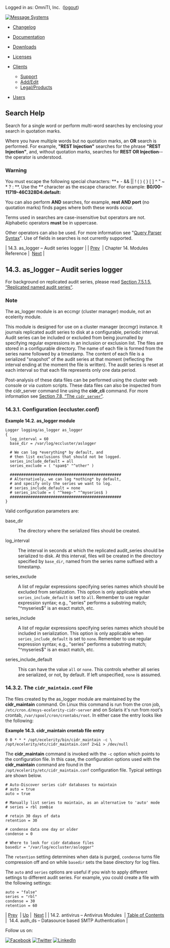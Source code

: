 Logged in as: OmniTI, Inc.  ([logout](https://support.messagesystems.com/logout.php))

[![Message Systems](https://support.messagesystems.com/images/ms-white205.png)](https://support.messagesystems.com/start.php) 

*   [Changelog](https://support.messagesystems.com/start.php?show=changelog)
*   [Documentation](https://support.messagesystems.com/docs/)
*   [Downloads](https://support.messagesystems.com/start.php)

*   [Licenses](https://support.messagesystems.com/license_summary.php)
*   <a href="">Clients</a>
    *   [Support](https://support.messagesystems.com/cs.php)
    *   [Add/Edit](https://support.messagesystems.com/edit_client.php)
    *   [Legal/Products](https://support.messagesystems.com/edit_products.php)
*   [Users](https://support.messagesystems.com/edit_customer.php)

## Search Help

Search for a single word or perform multi-word searches by enclosing your search in quotation marks.

Where you have multiple words but no quotation marks, an **OR** search is performed. For example, **"REST Injection"** searches for the phrase **"REST Injection"**, and, without quotation marks, searches for **REST OR Injection**--the operator is understood.

### Warning

You must escape the following special characters: **+ - && || ! ( ) { } [ ] ^ " ~ * ? : \**. Use the **\** character as the escape character. For example: **B0/00-11719-46C328D4\:default\:**

You can also perform **AND** searches, for example, **rest AND port** (no quotation marks) finds pages where both these words occur.

Terms used in searches are case-insensitive but operators are not. Alphabetic operators **must** be in uppercase.

Other operators can also be used. For more information see "[Query Parser Syntax](https://lucene.apache.org/core/old_versioned_docs/versions/3_0_0/queryparsersyntax.html)". Use of fields in searches is not currently supported.

| 14.3. as_logger – Audit series logger |
| [Prev](modules.antivirus.php)  | Chapter 14. Modules Reference |  [Next](modules.auth_ds.php) |

## 14.3. as_logger – Audit series logger

<a class="indexterm" name="idp10497216"></a>

For background on replicated audit series, please read [Section 7.5.1.5, “Replicated named audit series”](cluster.replication.php#cluster.replicated_audit_series "7.5.1.5. Replicated named audit series").

### Note

The as_logger module is an eccmgr (cluster manager) module, not an ecelerity module.

This module is designed for use on a cluster manager (eccmgr) instance. It journals replicated audit series to disk at a configurable, periodic interval. Audit series can be included or excluded from being journalled by specifying regular expressions in an inclusion or exclusion list. The files are stored in a configurable directory. The name of each file is formed from the series name followed by a timestamp. The content of each file is a serialized "snapshot" of the audit series at that moment (reflecting the interval ending at the moment the file is written). The audit series is reset at each interval so that each file represents only one data period.

Post-analysis of these data files can be performed using the cluster web console or via custom scripts. These data files can also be inspected from the cidr_server command line using the **cidr_cli** command. For more information see [Section 7.8, “The `cidr_server`”](cluster.cidr_server.php "7.8. The cidr_server").

### 14.3.1. Configuration (eccluster.conf)

<a name="example.as_logger"></a>

**Example 14.2. as_logger module**

```
Logger logging/as_logger as_logger
{
  log_interval = 60
  base_dir = /var/log/eccluster/aslogger

  # We can log *everything* by default, and
  # then list exclusions that should not be logged.
  series_include_default = all
  series_exclude = ( "spam$" "^other" )

  #################################################
  # Alternatively, we can log *nothing* by default,
  # and specify only the series we want to log.
  # series_include_default = none
  # series_include = ( "^keep-" "^myseries$ )
  #################################################
}
```

Valid configuration parameters are:

<dl class="variablelist">

<dt>base_dir</dt>

<dd>

The directory where the serialized files should be created.

</dd>

<dt>log_interval</dt>

<dd>

The interval in seconds at which the replicated audit_series should be serialized to disk. At this interval, files will be created in the directory specified by `base_dir`, named from the series name suffixed with a timestamp.

</dd>

<dt>series_exclude</dt>

<dd>

A list of regular expressions specifying series names which should be excluded from serialization. This option is only applicable when `series_include_default` is set to `all`. Remember to use regular expression syntax; e.g., "series" performs a substring match; "^myseries$" is an exact match, etc.

</dd>

<dt>series_include</dt>

<dd>

A list of regular expressions specifying series names which should be included in serialization. This option is only applicable when `series_include_default` is set to `none`. Remember to use regular expression syntax; e.g., "series" performs a substring match; "^myseries$" is an exact match, etc.

</dd>

<dt>series_include_default</dt>

<dd>

This can have the value `all` or `none`. This controls whether all series are serialized, or not, by default. If left unspecified, `none` is assumed.

</dd>

</dl>

### 14.3.2. The `cidr_maintain.conf` File

The files created by the as_logger module are maintained by the **cidr_maintain** command. On Linux this command is run from the cron job, `/etc/cron.d/msys-ecelerity-cidr-server` and on Solaris it's run from root's crontab, `/var/spool/cron/crontabs/root`. In either case the entry looks like the following:

<a name="example.as_logger.cidr_maintain"></a>

**Example 14.3. cidr_maintain crontab file entry**

```
0 0 * * * /opt/ecelerity/bin/cidr_maintain -c \
/opt/ecelerity/etc/cidr_maintain.conf 2>&1 > /dev/null
```

The **cidr_maintain** command is invoked with the `-c` option which points to the configuration file. In this case, the configuration options used with the **cidr_maintain** command are found in the `/opt/ecelerity/etc/cidr_maintain.conf` configuration file. Typical settings are shown below.

```
# Auto-Discover series cidr databases to maintain
# auto = true
auto = true

# Manually list series to maintain, as an alternative to 'auto' mode
# series = rbl zombie

# retain 30 days of data
retention = 30

# condense data one day or older
condense = 0

# Where to look for cidr database files
basedir = "/var/log/eccluster/aslogger"
```

The `retention` setting determines when data is purged, `condense` turns file compression off and on while `basedir` sets the base directory for log files.

The `auto` and `series` options are useful if you wish to apply different settings to different audit series. For example, you could create a file with the following settings:

```
auto = "false"
series = "rbl"
condense = 30
retention = 60
```

| [Prev](modules.antivirus.php)  | [Up](modules.php) |  [Next](modules.auth_ds.php) |
| 14.2. antivirus – Antivirus Modules  | [Table of Contents](index.php) |  14.4. auth_ds – Datasource based SMTP Authentication |

Follow us on:

[![Facebook](https://support.messagesystems.com/images/icon-facebook.png)](http://www.facebook.com/messagesystems) [![Twitter](https://support.messagesystems.com/images/icon-twitter.png)](http://twitter.com/#!/MessageSystems) [![LinkedIn](https://support.messagesystems.com/images/icon-linkedin.png)](http://www.linkedin.com/company/message-systems)